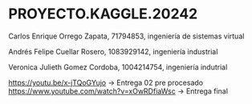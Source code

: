 # PROYECTO.KAGGLE.20242

Carlos Enrique Orrego Zapata, 71794853, ingeniería de sistemas virtual

Andrés Felipe Cuellar Rosero, 1083929142, ingeniería industrial 

Veronica Julieth Gomez Cordoba, 1004214754, ingeniería indutrial

https://youtu.be/x-jTQoGYujo -> Entrega 02 pre procesado
https://www.youtube.com/watch?v=xOwRDfiaWsc -> Entrega final

